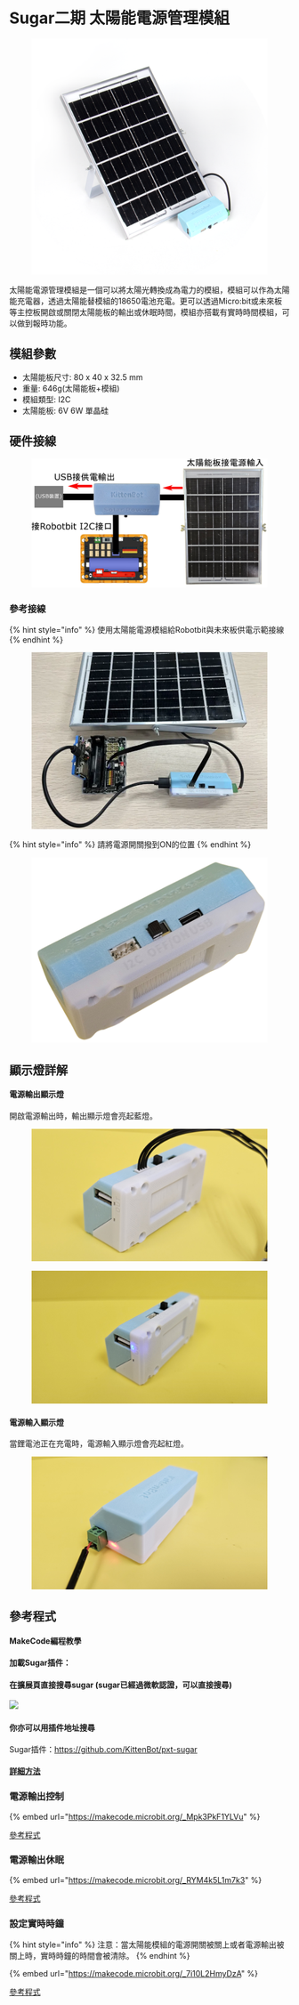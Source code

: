 # Sugar二期 太陽能電源管理模組

<figure><img src="../../.gitbook/assets/solar.png" alt=""><figcaption></figcaption></figure>

太陽能電源管理模組是一個可以將太陽光轉換成為電力的模組，模組可以作為太陽能充電器，透過太陽能替模組的18650電池充電。更可以透過Micro:bit或未來板等主控板開啟或關閉太陽能板的輸出或休眠時間，模組亦搭載有實時時間模組，可以做到報時功能。

## 模組參數

* 太陽能板尺寸: 80 x 40 x 32.5 mm
* 重量: 646g(太陽能板+模組)
* 模組類型: I2C
* 太陽能板: 6V 6W 單晶硅

## 硬件接線

<figure><img src="../../.gitbook/assets/solarmodule_wiring_edu.png" alt=""><figcaption></figcaption></figure>

### 參考接線

{% hint style="info" %}
使用太陽能電源模組給Robotbit與未來板供電示範接線
{% endhint %}

<figure><img src="../../.gitbook/assets/solar_wiring.jpg" alt=""><figcaption></figcaption></figure>

{% hint style="info" %}
請將電源開關撥到ON的位置
{% endhint %}

<figure><img src="../../.gitbook/assets/solarmodule_transparent2.png" alt=""><figcaption></figcaption></figure>

## 顯示燈詳解

#### 電源輸出顯示燈

開啟電源輸出時，輸出顯示燈會亮起藍燈。

<div>

<figure><img src="../../.gitbook/assets/20240709_112948.jpg" alt=""><figcaption></figcaption></figure>

 

<figure><img src="../../.gitbook/assets/20240709_110504.jpg" alt=""><figcaption></figcaption></figure>

</div>

#### 電源輸入顯示燈

當鋰電池正在充電時，電源輸入顯示燈會亮起紅燈。

<figure><img src="../../.gitbook/assets/20240709_110103 (1).jpg" alt=""><figcaption></figcaption></figure>

## 參考程式

#### MakeCode編程教學

#### 加載Sugar插件：

#### 在擴展頁直接搜尋sugar (sugar已經過微軟認證，可以直接搜尋)

![](https://kittenbothk.readthedocs.io/en/latest/\_images/sugar\_search.gif)

#### 你亦可以用插件地址搜尋

Sugar插件：https://github.com/KittenBot/pxt-sugar

#### [詳細方法](../../programmingplatforms/makecode/kittenbotandmakecode.md)

### 電源輸出控制

{% embed url="https://makecode.microbit.org/_Mpk3PkF1YLVu" %}

[參考程式](https://makecode.microbit.org/\_Mpk3PkF1YLVu)

### 電源輸出休眠

{% embed url="https://makecode.microbit.org/_RYM4k5L1m7k3" %}

[參考程式](https://makecode.microbit.org/\_RYM4k5L1m7k3)

### 設定實時時鐘

{% hint style="info" %}
注意：當太陽能模組的電源開關被關上或者電源輸出被關上時，實時時鐘的時間會被清除。
{% endhint %}

{% embed url="https://makecode.microbit.org/_7i10L2HmyDzA" %}

[參考程式](https://makecode.microbit.org/\_7i10L2HmyDzA)

